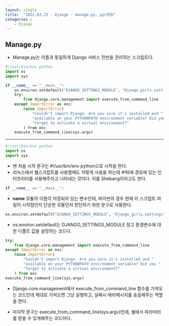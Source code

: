 ```yaml
---
layout: single
title:  "2022.03.23 - Django - manage.py, pyc파일"
categories : 
    - Django
---
```


## Manage.py

- Manage.py는 이름과 동일하게 Django 서비스 전반을 관리하는 스크립트다.

``` python
#!/usr/bin/env python
import os
import sys

if __name__ == "__main__":
    os.environ.setdefault("DJANGO_SETTINGS_MODULE", "Django_girls.settings")
    try:
        from django.core.management import execute_from_command_line
    except ImportError as exc:
        raise ImportError(
            "Couldn't import Django. Are you sure it's installed and "
            "available on your PYTHONPATH environment variable? Did you "
            "forget to activate a virtual environment?"
        ) from exc
    execute_from_command_line(sys.argv)

```

---
``` python
#!/usr/bin/env python
import os
import sys
```

- 맨 처음 시작 문구는 #!/usr/bin/env python으로 시작을 한다.
- 리눅스에서 쉘스크립트를 사용할때도 저렇게 사용을 하는데 #!뒤에 경로에 있는 인터프리터를 사용해주라고 나타내는 것이다. 이를 Shebang이라고도 한다.

``` python
if __name__ == "__main__":
```

- __name__ 모듈의 이름이 저장되어 있는 변수인데, 파이썬의 경우 현재 이 스크립트 파일이 시작점인지 단순한 모듈인지 판단하기 위한 문구로 사용한다.


``` python
os.environ.setdefault("DJANGO_SETTINGS_MODULE", "Django_girls.settings")
```

- os.environ.setdefault는 DJANGO_SETTINGS_MODULE 장고 환경변수에 대한 디폴트 값을 설정하는 코드다.

``` python
try:
    from django.core.management import execute_from_command_line
except ImportError as exc:
    raise ImportError(
        "Couldn't import Django. Are you sure it's installed and "
        "available on your PYTHONPATH environment variable? Did you "
        "forget to activate a virtual environment?"
    ) from exc
execute_from_command_line(sys.argv)
```

- Django.core.management에서 execute_from_command_line 함수를 가져오는 코드인데 제대로 가져오면 그냥 실행하고, 실패시 에러메시지를 송출해주는 역할을 한다.

- 마지막 문구는 execute_from_command_line(sys.argv)인데, 쉘에서 파라미터를 받을 수 있게해주는 코드이다.